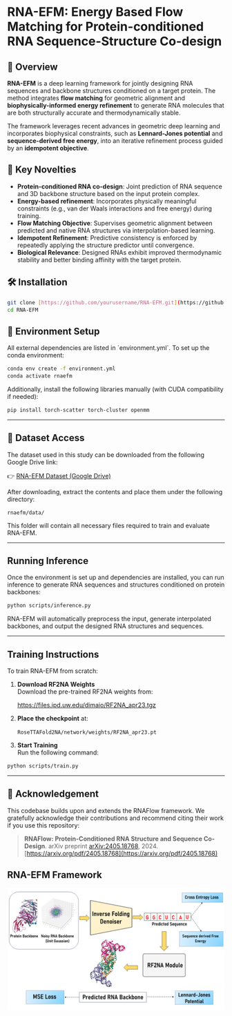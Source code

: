 # RNA-EFM: Energy Based Flow Matching for Protein-conditioned RNA Sequence-Structure Co-design

## 🧬 Overview

**RNA-EFM** is a deep learning framework for jointly designing RNA sequences and backbone structures conditioned on a target protein. The method integrates **flow matching** for geometric alignment and **biophysically-informed energy refinement** to generate RNA molecules that are both structurally accurate and thermodynamically stable. 

The framework leverages recent advances in geometric deep learning and incorporates biophysical constraints, such as **Lennard-Jones potential** and **sequence-derived free energy**, into an iterative refinement process guided by an **idempotent objective**.

## 🔬 Key Novelties

- **Protein-conditioned RNA co-design**: Joint prediction of RNA sequence and 3D backbone structure based on the input protein complex.
- **Energy-based refinement**: Incorporates physically meaningful constraints (e.g., van der Waals interactions and free energy) during training.
- **Flow Matching Objective**: Supervises geometric alignment between predicted and native RNA structures via interpolation-based learning.
- **Idempotent Refinement**: Predictive consistency is enforced by repeatedly applying the structure predictor until convergence.
- **Biological Relevance**: Designed RNAs exhibit improved thermodynamic stability and better binding affinity with the target protein.

## 🛠️ Installation

```bash
git clone [https://github.com/yourusername/RNA-EFM.git](https://github.com/abrarrahmanabir/RNA-EFM.git)
cd RNA-EFM

```
## 🔧 Environment Setup

All external dependencies are listed in \`environment.yml\`. To set up the conda environment:

```bash
conda env create -f environment.yml
conda activate rnaefm
```

Additionally, install the following libraries manually (with CUDA compatibility if needed):

```bash
pip install torch-scatter torch-cluster openmm
```

---


## 📂 Dataset Access

The dataset used in this study can be downloaded from the following Google Drive link:

👉 [RNA-EFM Dataset (Google Drive)](https://drive.google.com/drive/folders/1FPLLauKuGemoJQRoMhqmht_MRLbCgEEV?usp=sharing)

After downloading, extract the contents and place them under the following directory:

```
rnaefm/data/
```

This folder will contain all necessary files required to train and evaluate RNA-EFM.

---


##  Running Inference

Once the environment is set up and dependencies are installed, you can run inference to generate RNA sequences and structures conditioned on protein backbones:

```bash
python scripts/inference.py 
```

RNA-EFM will automatically preprocess the input, generate interpolated backbones, and output the designed RNA structures and sequences.

---

## Training Instructions

To train RNA-EFM from scratch:

1. **Download RF2NA Weights**  
   Download the pre-trained RF2NA weights from:

   https://files.ipd.uw.edu/dimaio/RF2NA_apr23.tgz

2. **Place the checkpoint** at:

   `RoseTTAFold2NA/network/weights/RF2NA_apr23.pt`

3. **Start Training**  
   Run the following command:

```bash
python scripts/train.py
```


---


## 🔗 Acknowledgement

This codebase builds upon and extends the RNAFlow framework. We gratefully acknowledge their contributions and recommend citing their work if you use this repository:

> **RNAFlow: Protein-Conditioned RNA Structure and Sequence Co-Design**. arXiv preprint [arXiv:2405.18768](https://arxiv.org/abs/2405.18768), 2024.  
> [https://arxiv.org/pdf/2405.18768](https://arxiv.org/pdf/2405.18768)



## RNA-EFM Framework
![RNA-EFM Framework](model_fig.png)

